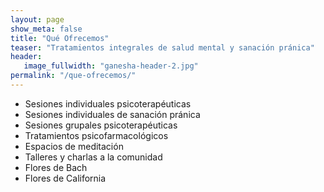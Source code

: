 ```yaml
---
layout: page
show_meta: false
title: "Qué Ofrecemos"
teaser: "Tratamientos integrales de salud mental y sanación pránica"
header:
   image_fullwidth: "ganesha-header-2.jpg"
permalink: "/que-ofrecemos/"
---
```


- Sesiones individuales psicoterapéuticas
- Sesiones individuales de sanación pránica
- Sesiones grupales psicoterapéuticas
- Tratamientos psicofarmacológicos
- Espacios de meditación
- Talleres y charlas a la comunidad
- Flores de Bach
- Flores de California
